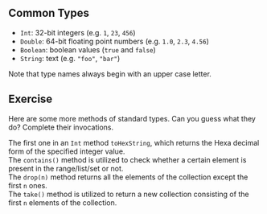 
## Common Types

  - `Int`: 32-bit integers (e.g. `1`, `23`, `456`)
  - `Double`: 64-bit floating point numbers (e.g. `1.0`, `2.3`, `4.56`)
  - `Boolean`: boolean values (`true` and `false`)
  - `String`: text (e.g. `"foo"`, `"bar"`)

Note that type names always begin with an upper case letter.

## Exercise

Here are some more methods of standard types. Can you guess what they do?
Complete their invocations.

<div class="hint">The first one in an <code>Int</code> method <code>toHexString</code>, which returns 
the Hexa decimal form of the specified integer value.</div>
<div class="hint">The <code>contains()</code> method is utilized to check whether a certain element is present in the range/list/set or not.</div>
<div class="hint">The <code>drop(n)</code> method returns all the elements of the collection except the first <code>n</code> ones.</div>
<div class="hint">The <code>take()</code> method is utilized to return a new collection consisting of the first <code>n</code> elements of the collection.</div>
